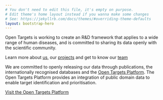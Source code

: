 ```yaml
---
# You don't need to edit this file, it's empty on purpose.
# Edit theme's home layout instead if you wanna make some changes
# See: https://jekyllrb.com/docs/themes/#overriding-theme-defaults
layout: bootstrap-hero
---
```

<!-- <div class="hero">
    <div class="">
        Open Targets is a public-private initiative to transform drug discovery by enabling the systematic identification and prioritisation of targets
    </div>
</div> -->

<!-- Open Targets is a public-private initiative to generate evidence on the validity of therapeutic targets based on genome-scale experiments and analysis. -->Open Targets is working to create an R&D framework that applies to a wide range of human diseases, and is committed to sharing its data openly with the scientific community.

<!-- Learn [more about our projects](overview), learn more about our [projects](projects) and get to know [our team](people). -->

Learn more about [us](overview), our [projects](projects) and get to know our [team](people)

We are committed to openly releasing our data through publications, the internationally recognised databases and the [Open Targets Platform](https://www.targetvalidation.org). The Open Targets Platform provides an integration of public domain data to enable target identification and prioritisation.

<a class="button-small blue_normal" href="https://www.targetvalidation.org">Visit the Open Targets Platform</a>


